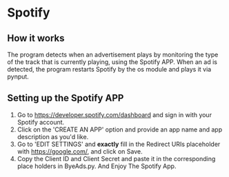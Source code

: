 # Spotify
## How it works
The program detects when an advertisement plays by monitoring the type of the track that is currently playing, using the Spotify APP. 
When an ad is detected, the program restarts Spotify by the os module and plays it via pynput.

## Setting up the Spotify APP
1. Go to https://developer.spotify.com/dashboard and sign in with your Spotify account.
2. Click on the 'CREATE AN APP' option and provide an app name and app description as you'd like.
3. Go to 'EDIT SETTINGS' and **exactly** fill in the Redirect URIs placeholder with https://google.com/, and click on Save.
4. Copy the Client ID and Client Secret and paste it in the corresponding place holders in ByeAds.py.
And Enjoy The Spotify App.

